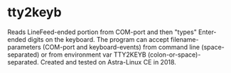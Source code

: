 # tty2keyb
Reads LineFeed-ended portion from COM-port and then "types" Enter-ended digits on the keyboard.
The program can accept filename-parameters (COM-port and keyboard-events) from command line
(space-separated) or from environment var TTY2KEYB (colon-or-space)-separated.
Created and tested on Astra-Linux CE in 2018.

